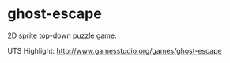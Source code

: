 # ghost-escape

2D sprite top-down puzzle game.

UTS Highlight: http://www.gamesstudio.org/games/ghost-escape
